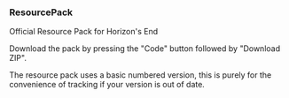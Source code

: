 ### ResourcePack

Official Resource Pack for Horizon's End

Download the pack by pressing the "Code" button followed by "Download ZIP".

The resource pack uses a basic numbered version, this is purely for the convenience of tracking if your version is out of date.

